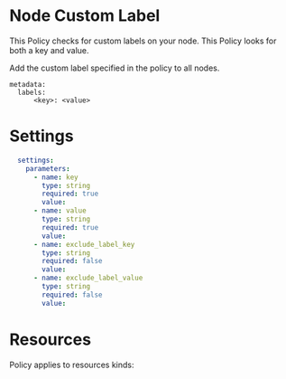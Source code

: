 # Node Custom Label

This Policy checks for custom labels on your node. This Policy looks for both a key and value. 


Add the custom label specified in the policy to all nodes. 
```
metadata: 
  labels: 
      <key>: <value>
```


# Settings
```yaml
  settings:
    parameters:
      - name: key
        type: string
        required: true
        value:
      - name: value
        type: string
        required: true
        value:
      - name: exclude_label_key
        type: string
        required: false
        value:
      - name: exclude_label_value
        type: string
        required: false
        value:
```

# Resources
Policy applies to resources kinds:

